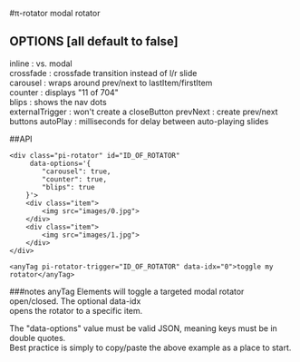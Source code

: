 #π-rotator
modal rotator

## OPTIONS [all default to false]
inline          : vs. modal  
crossfade       : crossfade transition instead of l/r slide   
carousel        : wraps around prev/next to lastItem/firstItem  
counter         : displays "11 of 704"  
blips           : shows the nav dots  
externalTrigger : won't create a closeButton
prevNext        : create prev/next buttons
autoPlay        : milliseconds for delay between auto-playing slides

##API
```
<div class="pi-rotator" id="ID_OF_ROTATOR"
     data-options='{
		"carousel": true,
		"counter": true,
		"blips": true
	}'>
	<div class="item">
		<img src="images/0.jpg">
	</div>
	<div class="item">
		<img src="images/1.jpg">
	</div>
</div>

<anyTag pi-rotator-trigger="ID_OF_ROTATOR" data-idx="0">toggle my rotator</anyTag>
```
###notes
anyTag Elements will toggle a targeted modal rotator open/closed. The optional data-idx  
opens the rotator to a specific item.  

The "data-options" value must be valid JSON, meaning keys must be in double quotes.  
Best practice is simply to copy/paste the above example as a place to start.  
